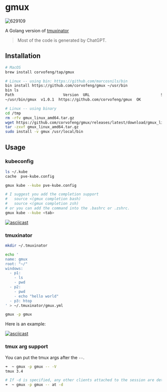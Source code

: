 # gmux


![629109](https://github.com/corvofeng/gmux/assets/12025071/09293818-40d8-473e-8e6a-aa7b2a790a97)


A Golang version of [tmuxinator](https://github.com/tmuxinator/tmuxinator)

> Most of the code is generated by ChatGPT.

## Installation

```bash
# MacOS
brew install corvofeng/tap/gmux

# Linux -- using bin: https://github.com/marcosnils/bin
bin install https://github.com/corvofeng/gmux ~/usr/bin
bin ls
Path                      Version  URL                                Status
~/usr/bin/gmux  v1.0.1  https://github.com/corvofeng/gmux  OK

# Linux -- using binary
cd /tmp
rm -rfv gmux_linux_amd64.tar.gz
wget https://github.com/corvofeng/gmux/releases/latest/download/gmux_linux_amd64.tar.gz
tar -zxvf gmux_linux_amd64.tar.gz
sudo install -v gmux /usr/local/bin
```

## Usage

### kubeconfig

```bash
ls ~/.kube
cache  pve-kube.config

gmux kube --kube pve-kube.config

# I suggest you add the completion support
#   source <(gmux completion bash)
#   source <(gmux completion zsh)
# or you can add the command into the .bashrc or .zshrc.
gmux kube --kube <tab>
```

[![asciicast](https://asciinema.org/a/657555.svg)](https://asciinema.org/a/657555)


### tmuxinator

```bash
mkdir ~/.tmuxinator

echo '
name: gmux
root: "~/"
windows:
  - p1:
    - ls
    - pwd
  - p2:
    - pwd
    - echo "hello world"
  - p3: htop
' > ~/.tmuxinator/gmux.yml

gmux -p gmux
```
Here is an example:

[![asciicast](https://asciinema.org/a/lVIIOwzWwFAL611IwUeZpohoy.svg)](https://asciinema.org/a/lVIIOwzWwFAL611IwUeZpohoy)


### tmux arg support

You can put the tmux args after the `--`.

```bash
➜  ~ gmux -p gmux -- -V
tmux 3.4

# If -d is specified, any other clients attached to the session are detached.
➜  ~ gmux -p gmux -- at -d
```

